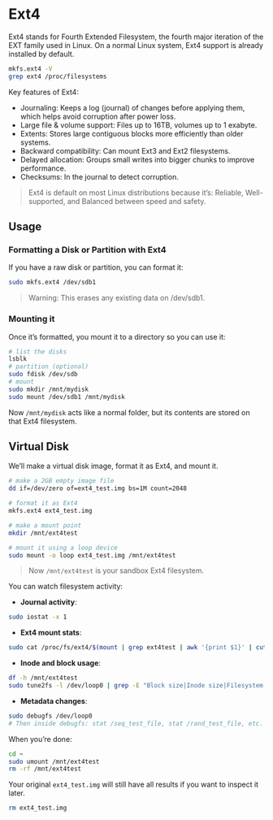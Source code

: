 # Ext4

Ext4 stands for Fourth Extended Filesystem, the fourth major iteration of the EXT family used in Linux. On a normal Linux system, Ext4 support is already installed by default.

```sh
mkfs.ext4 -V
grep ext4 /proc/filesystems
```

Key features of Ext4:
- Journaling: Keeps a log (journal) of changes before applying them, which helps avoid corruption after power loss.
- Large file & volume support: Files up to 16TB, volumes up to 1 exabyte.
- Extents: Stores large contiguous blocks more efficiently than older systems.
- Backward compatibility: Can mount Ext3 and Ext2 filesystems.
- Delayed allocation: Groups small writes into bigger chunks to improve performance.
- Checksums: In the journal to detect corruption.

> Ext4 is default on most Linux distributions because it’s: Reliable, Well-supported, and Balanced between speed and safety.

## Usage

### Formatting a Disk or Partition with Ext4

If you have a raw disk or partition, you can format it:

```sh
sudo mkfs.ext4 /dev/sdb1
```

> Warning: This erases any existing data on /dev/sdb1.

### Mounting it

Once it’s formatted, you mount it to a directory so you can use it:

```sh
# list the disks
lsblk
# partition (optional)
sudo fdisk /dev/sdb
# mount
sudo mkdir /mnt/mydisk
sudo mount /dev/sdb1 /mnt/mydisk
```

Now `/mnt/mydisk` acts like a normal folder, but its contents are stored on that Ext4 filesystem.

## Virtual Disk
We’ll make a virtual disk image, format it as Ext4, and mount it.

```bash
# make a 2GB empty image file
dd if=/dev/zero of=ext4_test.img bs=1M count=2048

# format it as Ext4
mkfs.ext4 ext4_test.img

# make a mount point
mkdir /mnt/ext4test

# mount it using a loop device
sudo mount -o loop ext4_test.img /mnt/ext4test
```

> Now `/mnt/ext4test` is your sandbox Ext4 filesystem.

You can watch filesystem activity:

* **Journal activity**:

```bash
sudo iostat -x 1
```

* **Ext4 mount stats**:

```bash
sudo cat /proc/fs/ext4/$(mount | grep ext4test | awk '{print $1}' | cut -d'/' -f3)/mb_groups
```

* **Inode and block usage**:

```bash
df -h /mnt/ext4test
sudo tune2fs -l /dev/loop0 | grep -E "Block size|Inode size|Filesystem features"
```

* **Metadata changes**:

```bash
sudo debugfs /dev/loop0
# Then inside debugfs: stat /seq_test_file, stat /rand_test_file, etc.
```

When you’re done:

```bash
cd ~
sudo umount /mnt/ext4test
rm -rf /mnt/ext4test
```

Your original `ext4_test.img` will still have all results if you want to inspect it later.

```sh
rm ext4_test.img
```
